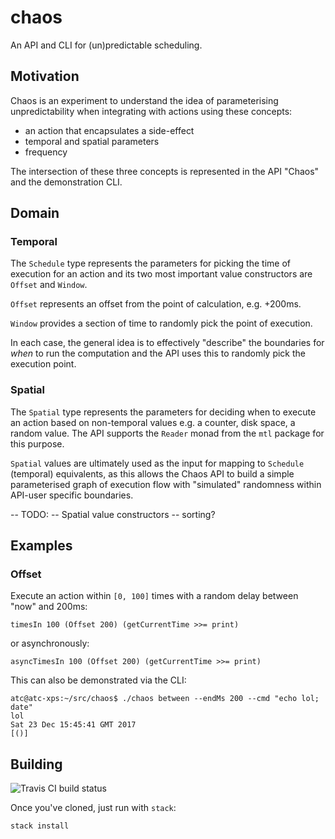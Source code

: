 # chaos

An API and CLI for (un)predictable scheduling.

## Motivation

Chaos is an experiment to understand the idea of parameterising unpredictability
when integrating with actions using these concepts:

 * an action that encapsulates a side-effect
 * temporal and spatial parameters
 * frequency

The intersection of these three concepts is represented in the API "Chaos"
and the demonstration CLI.

## Domain

### Temporal

The `Schedule` type represents the parameters for picking the time of execution
for an action and its two most important value constructors are `Offset` and `Window`. 

`Offset` represents an offset from the point of calculation, e.g. +200ms.

`Window` provides a section of time to randomly pick the point of execution. 

In each case, the general idea is to effectively "describe" the boundaries for
_when_ to run the computation and the API uses this to randomly pick the execution
point.

### Spatial

The `Spatial` type represents the parameters for deciding when to execute an action
based on non-temporal values e.g. a counter, disk space, a random value. The API
supports the `Reader` monad from the `mtl` package for this purpose.

`Spatial` values are ultimately used as the input for mapping to `Schedule` (temporal)
equivalents, as this allows the Chaos API to build a simple parameterised graph 
of execution flow with "simulated" randomness within API-user specific boundaries.

-- TODO: 
--    Spatial value constructors
--    sorting?

## Examples

### Offset 

Execute an action within `[0, 100]` times with a random delay between "now" and 200ms:

    timesIn 100 (Offset 200) (getCurrentTime >>= print)

or asynchronously:

    asyncTimesIn 100 (Offset 200) (getCurrentTime >>= print)

This can also be demonstrated via the CLI:

    atc@atc-xps:~/src/chaos$ ./chaos between --endMs 200 --cmd "echo lol; date"
    lol
    Sat 23 Dec 15:45:41 GMT 2017
    [()]

## Building

![Travis CI build status](https://travis-ci.org/atcol/chaos.svg?branch=master)

Once you've cloned, just run with `stack`:

```
stack install
```
